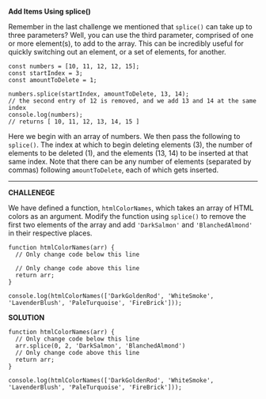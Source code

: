 **Add Items Using splice()**


Remember in the last challenge we mentioned that `splice()` can take up to three parameters? Well, you can use the third parameter, comprised of one or more element(s), to add to the array. This can be incredibly useful for quickly switching out an element, or a set of elements, for another.

```
const numbers = [10, 11, 12, 12, 15];
const startIndex = 3;
const amountToDelete = 1;

numbers.splice(startIndex, amountToDelete, 13, 14);
// the second entry of 12 is removed, and we add 13 and 14 at the same index
console.log(numbers);
// returns [ 10, 11, 12, 13, 14, 15 ]
```

Here we begin with an array of numbers. We then pass the following to `splice()`. The index at which to begin deleting elements (3), the number of elements to be deleted (1), and the elements (13, 14) to be inserted at that same index. Note that there can be any number of elements (separated by commas) following `amountToDelete`, each of which gets inserted.

---------------------

**CHALLENEGE**

We have defined a function, `htmlColorNames`, which takes an array of HTML colors as an argument. Modify the function using `splice()` to remove the first two elements of the array and add `'DarkSalmon'` and `'BlanchedAlmond'` in their respective places.

```
function htmlColorNames(arr) {
  // Only change code below this line

  // Only change code above this line
  return arr;
}

console.log(htmlColorNames(['DarkGoldenRod', 'WhiteSmoke', 'LavenderBlush', 'PaleTurquoise', 'FireBrick']));

```

**SOLUTION**

```
function htmlColorNames(arr) {
  // Only change code below this line
  arr.splice(0, 2, 'DarkSalmon', 'BlanchedAlmond')
  // Only change code above this line
  return arr;
}

console.log(htmlColorNames(['DarkGoldenRod', 'WhiteSmoke', 'LavenderBlush', 'PaleTurquoise', 'FireBrick']));

```
